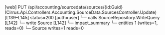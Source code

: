 [web] PUT /api/accounting/sourcedata/sources/{id:Guid}  (Cirrus.Api.Controllers.Accounting.SourceData.SourcesController.Update)  [L139–L145] status=200 [auth=user]
  └─ calls SourceRepository.WriteQuery [L142]
  └─ write Source [L142]
  └─ impact_summary
    └─ entities 1 (writes=1, reads=0)
      └─ Source writes=1 reads=0

